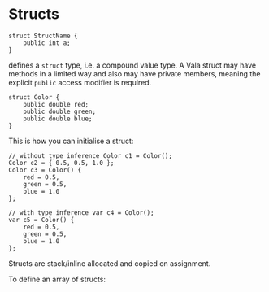 # Structs


```vala
struct StructName {
    public int a;
}
```
defines a `struct` type, i.e. a compound value type. A Vala struct may have methods in a limited way and also may have private members, meaning the explicit `public` access modifier is required. 

```vala
struct Color {
    public double red;
    public double green;
    public double blue;
}
```

This is how you can initialise a struct: 

```vala
// without type inference Color c1 = Color();
Color c2 = { 0.5, 0.5, 1.0 };
Color c3 = Color() {
    red = 0.5,
    green = 0.5,
    blue = 1.0
};

// with type inference var c4 = Color();
var c5 = Color() {
    red = 0.5,
    green = 0.5,
    blue = 1.0
};
```

Structs are stack/inline allocated and copied on assignment. 

To define an array of structs: